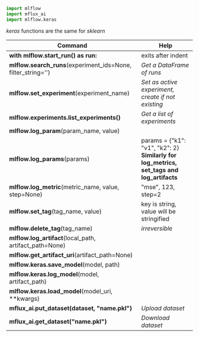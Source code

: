 ```python
import mlflow
import mflux_ai
import mlflow.keras
```
_keras_ functions are the same for _sklearn_

|Command|Help|
|---|---|
|**with mlflow.start_run() as run:**|exits after indent|
|**mlflow.search_runs**(experiment_ids=None, filter_string='')|_Get a DataFrame of runs_|
|**mlflow.set_experiment**(experiment_name)|_Set as active experiment, create if not existing_|
|**mlflow.experiments.list_experiments()**|_Get a list of experiments_|
|**mlflow.log_param**(param_name, value)||
|**mlflow.log_params**(params)|params = {"k1": "v1", "k2": 2} **Similarly for log_metrics, set_tags and log_artifacts**|
|**mlflow.log_metric**(metric_name, value, step=None)|"mse", 123, step=2|
|**mlflow.set_tag**(tag_name, value)|key is string, value will be stringified|
|**mlflow.delete_tag**(tag_name)|_irreversible_|
|**mlflow.log_artifact**(local_path, artifact_path=None)||
|**mlflow.get_artifact_uri**(artifact_path=None)||
|**mlflow.keras.save_model**(model, path)||
|**mlflow.keras.log_model**(model, artifact_path)||
|**mlflow.keras.load_model**(model_uri, **kwargs)||
|**mflux_ai.put_dataset(dataset, "name.pkl")**|_Upload dataset_|
|**mflux_ai.get_dataset("name.pkl")**|_Download dataset_|